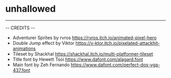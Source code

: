 # unhallowed
---

-- CREDITS --

- Adventurer Sprites by rvros https://rvros.itch.io/animated-pixel-hero
- Double Jump effect by Viktor https://v-ktor.itch.io/pixelated-attackhit-animations
- Tileset by Shackhal https://shackhal.itch.io/multi-platformer-tileset
- Title font by Hewett Tsoi https://www.dafont.com/alagard.font
- Main font by Zeh Fernando https://www.dafont.com/perfect-dos-vga-437.font
